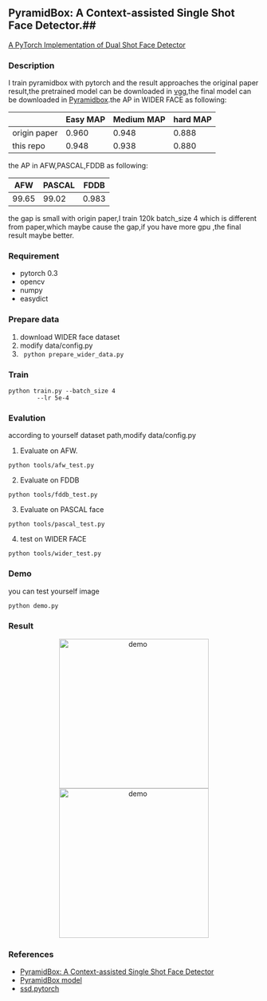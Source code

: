 ## PyramidBox: A Context-assisted Single Shot Face Detector.##
[A PyTorch Implementation of Dual Shot Face Detector](https://arxiv.org/abs/1803.07737)


### Description
I train pyramidbox with pytorch and the result approaches the original paper result,the pretrained model can be downloaded in [vgg](https://pan.baidu.com/s/1Q-YqoxJyqvln6KTcIck1tQ),the final model can be downloaded in [Pyramidbox](https://pan.baidu.com/s/1VtzgB9srkJY4SUtVM3n8tw).the AP in WIDER FACE as following:

|             | Easy MAP | Medium MAP |  hard MAP |
| --------    | ---------|------------| --------- |
| origin paper|	0.960    |    0.948   |  0.888    |
| this repo   | 0.948    |    0.938   |  0.880    |

the AP in AFW,PASCAL,FDDB as following:

| 	AFW     |   PASCAL	|   FDDB   |
| --------- |-----------| ---------|
|	99.65   |    99.02  |  0.983   |

the gap is small with origin paper,I train 120k batch_size 4 which is different from paper,which maybe cause the gap,if you have more gpu ,the final result maybe better.

### Requirement
* pytorch 0.3 
* opencv 
* numpy 
* easydict

### Prepare data 
1. download WIDER face dataset
2. modify data/config.py 
3. ``` python prepare_wider_data.py```


### Train 
``` 
python train.py --batch_size 4  
		--lr 5e-4
```

### Evalution
according to yourself dataset path,modify data/config.py 
1. Evaluate on AFW.
```
python tools/afw_test.py
```
2. Evaluate on FDDB 
```
python tools/fddb_test.py
```
3. Evaluate on PASCAL  face 
``` 
python tools/pascal_test.py
```
4. test on WIDER FACE 
```
python tools/wider_test.py
```
### Demo 
you can test yourself image
```
python demo.py
```

### Result
<div align="center">
<img src="https://github.com/yxlijun/DSFD.pytorch/blob/master/tmp/0_Parade_marchingband_1_488.jpg" height="300px" alt="demo" >
<img src="https://github.com/yxlijun/DSFD.pytorch/blob/master/tmp/0_Parade_marchingband_1_20.jpg" height="300px" alt="demo" >
</div>

### References
* [PyramidBox: A Context-assisted Single Shot Face Detector](https://arxiv.org/abs/1803.07737)
* [PyramidBox model](https://github.com/PaddlePaddle/models/tree/develop/fluid/PaddleCV/face_detection)
* [ssd.pytorch](https://github.com/amdegroot/ssd.pytorch)
